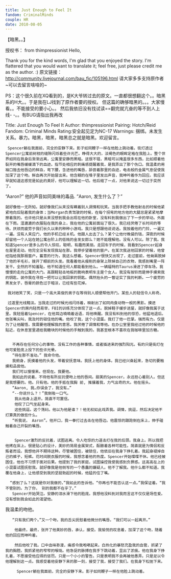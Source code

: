 ```yaml
---
title: Just Enough to Feel It
fandom: CriminalMinds
couple: HR
date: 2010-08-05
---
```


【暗黑。。】



授权书： from  thimpressionist
Hello,

Thank you for the kind words, I'm glad that you enjoyed the story. I'm flattered that you would want to translate it; feel free, just please credit me as the author. :)
原文链接：http://community.livejournal.com/bau_fic/105196.html
请大家多多支持原作者~可以去留言啥啥的~

PS：这个很久前在XQ看到的，是K大爷转过去的原文。一直都很想翻这个。。暗黑系的H大。。于是我在LJ找到了原作者要的授权。
但这篇的确够暗黑的。。。大家慢看。。不能接受的要小心。。
然后我依旧没有找试读==翻完就亢奋的等不到人上线- -。。有BUG请指出我再改


Title: Just Enough To Feel It
Author: thimpressionist
Pairing: Hotch/Reid
Fandom: Criminal Minds
Rating:安全起见定为NC-17
Warnings: 捆绑。未发生关系。暴力。暗黑，暗黑，暗黑总之就是暗黑。欢迎留言。



     Spencer躺在我面前，完全的安静下来。影子如同鞭子一样在他脸上跳动着。街灯透过Spencer公寓前树枝的缝隙闪烁着些许光芒。睁得大大的，淡褐色的眼眸定格在我脸上。整个世界如同在我身后渐渐远离，公寓里安静而黑暗。这很不错，黑暗可以掩盖很多东西，比如顺着他裂开的嘴唇缓缓滴下的血迹。指节处相应的刺痛感提醒着我，是我弄出了那个伤口。我温柔的用袖口揩去他唇边的鲜血，弯下腰，含进他的嘴唇，舔尝着那里的血迹，电击般的金属气息促使我加深了这个吻。鲜血再次开始冒出来。他含糊的在嗓子里发出声音，我呻吟着作为回应。我应该早就知道这感觉是如此的美好，他可以理解这一切。他后缩了一点，对他来说这一切过于突然了。

   “Aaron?”  他的声音如同美味的毒品. ”Aaron, 发生什么了？”

    就好像他一无所知。就好像我们从来没有瞒着别人调情和玩笑。当我手把手教他射击的时候他紧紧地向后贴着我的身体；当Morgan负责驾驶的时候，在每个拐弯的地方他的大腿总是紧紧地摩擦着我的。也许他只是从来没想到我会出现在他的卧室，没有料到我做出了下一步的举动。外面在下雨。湿漉漉的衣服贴在我的身上，我在他的公寓前面站了很久。我已经厌倦了长时间的等待。厌烦而疲劳于我们长久以来的种种小游戏。我只是想跟他说说话。我按着他的门铃，一遍又一遍。没有人来应门，他的手机已经关机。他跟人出去了么？某个让他付晚餐的钱，深夜的时候却留他一个人站在她公寓台阶上的低贱的金发女郎么？她不能理解他。没有人可以。除了我。我知道Spencer是多么的令人惊叹。聪明，有趣而美丽。走回车子的时候，我看到Spencer起身在屋里走动。他完全没有发现我站在那。我停步望着他的窗户。在某次我送他回家的时候，他曾经指给我那扇窗户。蓄意的行为，我这么想着。Spencer很快又出现了，走过窗前，他耸肩脱掉了他的羊毛衫，拨开了眼前的头发。我看着他从瘦削的身架上除掉自己的衣物，我感到嘴里一阵发干。全然的不知羞耻。他不知道任何人都能看到他么。一辆福特的Taurus滑进了停车场，我慢慢的走向公寓的大门。高跟鞋轻击地板的脆响表明车主是个女人。我没有按铃而是伸手摸索我的钥匙，装作我在寻找一把可以让我回家的钥匙。偶然抬头的一瞥证实了我的判断。一个疲劳的黑发女子，唇膏的颜色过于暗淡，已经有些花掉。

     我对她笑了笑，只是一个高大英俊的男子在等待别人顺便帮他开门。某些人的轻信令人称奇。

     过道里光线黯淡。当我走过的时候光线闪烁着，映射出了如同肉食动物一般的黑影。摸进Spencer的房内轻而易举，FBI的训练充分体现了这一点。脱掉鞋子缓步进屋，就好像我属于这里。我轻摇着Spencer，在他耳边喃喃着话语，将他唤醒。我没有料到他的惊恐，他猛地退后。他张嘴尖叫，我及时的钳住他的嘴。他咬了我，这个小混蛋。我打了他一巴掌。强而有力。仅是为了让他醒悟，我需要他理解我的意思。我厌倦了调情和等他。在办公室里我经过他的时候他的贴近，在休息室里递给我糖块的时候他的手触到我的。我甚至根本不喜欢在我咖啡里加方糖。


       不再存在任何分心的事物，没有工作的各种事情，或者插进来的强烈阳光。有的只是街灯在他可爱脸庞上投下的些许光晕。
       “待在那不准动。” 我命令他。
       我俯身，抚摸着他的头发，带着安抚意味。我抚上他的身体。我已经兴奋起来，急切的要触摸和品尝他。
       我们可以慢慢来。但现在。我要他。
       我如此的说着，不待他有所反抗便吻上他的唇间。甜美的Spencer。永远担心着别人。但这是我想要的。他。只有他。他的手抵在我胸 前, 推攘着我，力气出奇的大。他在摇头。
       “Aaron, 我…你误会了，我没有…”
       “--你说什么？！”我倒吸一口气。
        我从他身上退开。简直不可置信。
        他叹了口气坐起身来。
        这些挑逗。这个荡妇。他以为他是谁？！他无权如此戏弄我。调情，挑逗，然后决定他不打算真的做些什么。
       “听我说， Aaron”。他开口，我一拳打过去击在他唇边。他震惊的踉跄倒在床上，伸手碰触着自己开裂的嘴唇。


        Spencer激烈的反抗着，试图逃离。令人吃惊的力道击打在我的后颈。我身上。所以我把他拷在床上。很是贴心的设计，美妙的简易金属架式，酝酿着各种可能性。简直就是为情侣和反叛者而设。我想他并不期待这种。尽管被困住，被锁住，他依旧在我身下挣扎着。我起身褪掉自己的裤子，短裤。花时间脱衣服的时候，我想念着他的热度。Spencer开始喋喋不休。他已经被困住，他也不习惯于面对后果。他提到了我的家庭，试图操控我使我感到负罪感。这高高在上的小混蛋试图抚慰我。就好像我是他侧写的一个愚蠢的嫌疑人。他不了解我。他什么都不知道。我覆在他身上，让他感受到我的坚挺勃起的时候，他猛的住了嘴。

      “感到了么？这就是你对我做的，”我如此的告诉他。“你再也不能否认这一点。”我保证着。“我不管别的。为了你， 别的我都不在乎了。”
       Spencer开始哭泣。安静的泪水滑下他的脸庞。我想他没料到对我而言这不仅仅是场性爱。没有想到我会如此的渴望他。
我温柔的吻他。

       “只有我们两个。”又一个吻，我的舌尖抚慰着他微分的嘴唇，“我们可以一起离开。”

        他最终，最终，张开了他美妙的唇，承认，接受。我愉悦的叹息着，加深了这个吻，随着他的回应而呻吟着。

        然后他咬了我。口中血味弥漫，痛感令我咆哮起来。白热化的暴怒充盈我的血管，抓紧了我的胸腔。我抓紧他的窄窄的喉咙。他急促的脉搏在我手下跳动着，显出了淤痕。他在我身下挣扎着，不愿接受他应得的惩罚。只是一个小小的警告。只是表明我不会再被他愚弄。只是足以令他理解到这一点。我感受着他安静下来的那一刻，接受了我，接受了我们。在我身下松弛下来。

         Spencer躺在我面前，完全的安静下来。影子如同鞭子一样在他脸上跳动着。